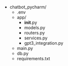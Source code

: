 - chatbot_pycharm/
  - .env
  - app/
    - __init__.py
    - models.py
    - routers.py
    - services.py
    - gpt3_integration.py
  - main.py
  - db.py
  - requirements.txt
